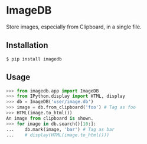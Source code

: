 # ImageDB

Store images, especially from Clipboard, in a single file.

## Installation

```commandline
$ pip install imagedb
```

## Usage

```python
>>> from imagedb.app import ImageDB
>>> from IPython.display import HTML, display
>>> db = ImageDB('user/image.db')
>>> image = db.from_clipboard('foo') # Tag as foo
>>> HTML(image.to_html())
An image from clipboard is shown.
>>> for image in db.search()[10:]:
...    db.mark(image, 'bar') # Tag as bar
...    # display(HTML(image.to_html()))
```
